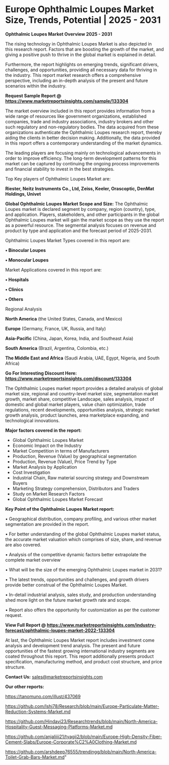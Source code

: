 # Europe Ophthalmic Loupes Market Size, Trends, Potential | 2025 - 2031

<Strong> Ophthalmic Loupes Market Overview 2025 - 2031</strong>

The rising technology in Ophthalmic Loupes Market is also depicted in this research report. Factors that are boosting the growth of the market, and giving a positive push to thrive in the global market is explained in detail.

Furthermore, the report highlights on emerging trends, significant drivers, challenges, and opportunities, providing all necessary data for thriving in the industry. This report market research offers a comprehensive perspective, including an in-depth analysis of the present and future scenarios within the industry.

<strong>Request Sample Report @ <a href=https://www.marketreportsinsights.com/sample/133304>https://www.marketreportsinsights.com/sample/133304</a></strong>

The market overview included in this report provides information from a wide range of resources like government organizations, established companies, trade and industry associations, industry brokers and other such regulatory and non-regulatory bodies. The data acquired from these organizations authenticate the Ophthalmic Loupes research report, thereby aiding the clients in better decision making. Additionally, the data provided in this report offers a contemporary understanding of the market dynamics.

The leading players are focusing mainly on technological advancements in order to improve efficiency. The long-term development patterns for this market can be captured by continuing the ongoing process improvements and financial stability to invest in the best strategies.

Top Key players of Ophthalmic Loupes Market are:

<strong>Riester, Neitz Instruments Co., Ltd, Zeiss, Keeler, Orascoptic, DenMat Holdings, Univet</strong>

<strong><b>Global Ophthalmic Loupes Market Scope and Size:</b></strong>
The Ophthalmic Loupes market is declared segment by company, region (country), type, and application. Players, stakeholders, and other participants in the global Ophthalmic Loupes market will gain the market scope as they use the report as a powerful resource. The segmental analysis focuses on revenue and product by type and application and the forecast period of 2025-2031.

Ophthalmic Loupes Market Types covered in this report are:

<strong>• Binocular Loupes

• Monocular Loupes</strong>

Market Applications covered in this report are:

<strong>• Hospitals

• Clinics

• Others</strong> 

Regional Analysis

<strong>North America</strong> (the United States, Canada, and Mexico)

<strong>Europe</strong> (Germany, France, UK, Russia, and Italy)

<strong>Asia-Pacific</strong> (China, Japan, Korea, India, and Southeast Asia)

<strong>South America</strong> (Brazil, Argentina, Colombia, etc.)

<strong>The Middle East and Africa</strong> (Saudi Arabia, UAE, Egypt, Nigeria, and South Africa)

<strong>Go For Interesting Discount Here: <a href=https://www.marketreportsinsights.com/discount/133304>https://www.marketreportsinsights.com/discount/133304</a></strong>

The Ophthalmic Loupes market report provides a detailed analysis of global market size, regional and country-level market size, segmentation market growth, market share, competitive Landscape, sales analysis, impact of domestic and global market players, value chain optimization, trade regulations, recent developments, opportunities analysis, strategic market growth analysis, product launches, area marketplace expanding, and technological innovations.

<strong><b>Major factors covered in the report:</b></strong>
<ul>
  <li>Global Ophthalmic Loupes Market </li>
  <li>Economic Impact on the Industry</li>
  <li>Market Competition in terms of Manufacturers</li>
  <li>Production, Revenue (Value) by geographical segmentation</li>
  <li>Production, Revenue (Value), Price Trend by Type</li>
  <li>Market Analysis by Application</li>
  <li>Cost Investigation</li>
  <li>Industrial Chain, Raw material sourcing strategy and Downstream Buyers</li>
  <li>Marketing Strategy comprehension, Distributors and Traders</li>
  <li>Study on Market Research Factors</li>
  <li>Global Ophthalmic Loupes Market Forecast</li>
</ul>

<strong><b>Key Point of the Ophthalmic Loupes Market report:</b></strong>

• Geographical distribution, company profiling, and various other market segmentation are provided in the report.

• For better understanding of the global Ophthalmic Loupes market status, the accurate market valuation which comprises of size, share, and revenue are also covered.

• Analysis of the competitive dynamic factors better extrapolate the complete market overview

• What will be the size of the emerging Ophthalmic Loupes market in 2031?

• The latest trends, opportunities and challenges, and growth drivers provide better construal of the Ophthalmic Loupes Market.

• In-detail industrial analysis, sales study, and production understanding shed more light on the future market growth rate and scope.

• Report also offers the opportunity for customization as per the customer request.

<strong><b>View Full Report @ <a href=https://www.marketreportsinsights.com/industry-forecast/ophthalmic-loupes-market-2022-133304>https://www.marketreportsinsights.com/industry-forecast/ophthalmic-loupes-market-2022-133304</a></b></strong>


At last, the Ophthalmic Loupes Market report includes investment come analysis and development trend analysis. The present and future opportunities of the fastest growing international industry segments are coated throughout this report. This report additionally presents product specification, manufacturing method, and product cost structure, and price structure.

<strong>Contact Us:</strong>
sales@marketreportsinsights.com

<strong>Our other reports:</strong>

<a href=https://tanomuno.com/illust/437069>https://tanomuno.com/illust/437069</a>

<a href=https://github.com/Ishi78/Research/blob/main/Europe-Particulate-Matter-Reduction-Systems-Market.md>https://github.com/Ishi78/Research/blob/main/Europe-Particulate-Matter-Reduction-Systems-Market.md</a>

<a href=https://github.com/Hindavi23/Researchtrends/blob/main/North-America-Hospitality-Guest-Messaging-Platforms-Market.md>https://github.com/Hindavi23/Researchtrends/blob/main/North-America-Hospitality-Guest-Messaging-Platforms-Market.md</a>

<a href=https://github.com/anjaliiii21/tyagii2/blob/main/Europe-High-Density-Fiber-Cement-Slabs/Europe-Corporate%C2%A0Clothing-Market.md>https://github.com/anjaliiii21/tyagii2/blob/main/Europe-High-Density-Fiber-Cement-Slabs/Europe-Corporate%C2%A0Clothing-Market.md</a>

<a href=https://github.com/arshdeep76555/trendingg/blob/main/North-America-Toilet-Grab-Bars-Market.md>https://github.com/arshdeep76555/trendingg/blob/main/North-America-Toilet-Grab-Bars-Market.md</a>"
